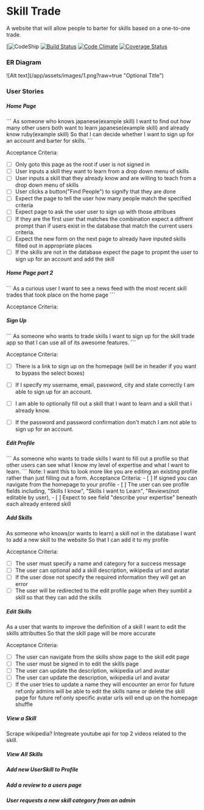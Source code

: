 <h1>Skill Trade</h1>

<p>
A website that will allow people to barter for skills based on a one-to-one trade.
</p>

[![CodeShip](https://codeship.com/projects/b93ea500-80be-0132-079b-364795131dd1/status?branch=master)
[![Build Status](https://travis-ci.org/getschomp/skillswap.svg?branch=master)](https://travis-ci.org/getschomp/skillswap) [![Code Climate](https://codeclimate.com/github/getschomp/skillswap.png)](https://codeclimate.com/github/getschomp/skillswap) [![Coverage Status](https://coveralls.io/repos/getschomp/skillswap/badge.png)](https://coveralls.io/r/getschomp/skillswap)


<h3>ER Diagram</h3>
![Alt text](/app/assets/images/1.png?raw=true "Optional Title")

<h3>User Stories</h3>

<h5>Home Page</h5>
```
As someone who knows japanese(example skill)
I want to find out how many other users both want to learn japanese(example skill)
and already know ruby(example skill)
So that I can decide whether I want to sign up for an account and barter for skills.
```

Acceptance Criteria:
- [ ] Only goto this page as the root if user is not signed in
- [ ] User inputs a skill they want to learn from a drop down menu of skills
- [ ] User inputs a skill that they already know and are willing to teach from a drop down menu of skills
- [ ] User clicks a button("Find People") to signify that they are done
- [ ] Expect the page to tell the user how many people match the specified criteria
- [ ] Expect page to ask the user user to sign up with those attribues
- [ ] If they are the first user that matches the combination expect a diffrent prompt
than if users exist in the database that match the current users criteria.
- [ ] Expect the new form on the next page to already have inputed skills filled out in appropriate places
- [ ] If the skills are not in the database expect the page to propmt the user to sign up for an account
and add the skill

<h5>Home Page part 2</h5>
```
As a curious user
I want to see a news feed with the most recent skill trades that took place on the home page
```

Acceptance Criteria:


<h5>Sign Up</h5>
```
As someone who wants to trade skills
I want to sign up for the skill trade app
so that I can use all of its awesome features.
```

Acceptance Criteria:
- [ ] There is a link to sign up on the homepage (will be in header if you want to bypass the select boxes)
- [ ] If I specify my username, email, password, city and state correctly I am able to sign up for an account.
- [ ] I am able to optionally fill out a skill that I want to learn and a skill that i already know.
- [ ] If the password and password confirmation don't match I am not able to sign up for an account.



<h5>Edit Profile</h5>
```
As someone who wants to trade skills
I want to fill out a profile
so that other users can see what I know my level of expertise and what I want to learn.
```
Note: I want this to look more like you are editing an existing profile rather than just filling out a form.
Acceptance Criteria:
- [ ] If signed you can navigate from the homepage to your profile
- [ ] The user can see profile fields including, "Skills I know",  "Skills I want to Learn", "Reviews(not editable by user),
- [ ] Expect to see field "describe your expertise" beneath each already entered skill

<h5>Add Skills</h5>
As someone who knows(or wants to learn) a skill not in the database
I want to add a new skill to the website
So that I can add it to my profile

Acceptance Criteria:
- [ ] The user must specify a name and category for a success message
- [ ] The user can optional add a skill description, wikipedia url and avatar
- [ ] If the user dose not specify the required information they will get an error
- [ ] The user will be redirected to the edit profile page when they
sumbit a skill so that they can add the skills

<h5>Edit Skills</h5>
As a user that wants to improve the definition of a skill
I want to edit the skills attributtes
So that the skill page will be more accurate

Acceptance Criteria:
- [ ] The user can navigate from the skills show page to the skill edit page
- [ ] The user must be signed in to edit the skills page
- [ ] The user can update the description, wikipedia url and avatar
- [ ] The user can update the description, wikipedia url and avatar
- [ ] If the user tries to update a name they will encounter an error
for future ref:only admins will be able to edit the skills name or delete the skill page
for future ref:only specific avatar urls will end up on the homepage shuffle

<h5>View a Skill</h5>
Scrape wikipedia?
Integreate youtube api for top 2 videos related to the skill.

<h5>View All Skills</h5>

<h5>Add new UserSkill to Profile</h5>


<h5>Add a review to a users page</h5>

<h5>User requests a new skill category from an admin</h5>
